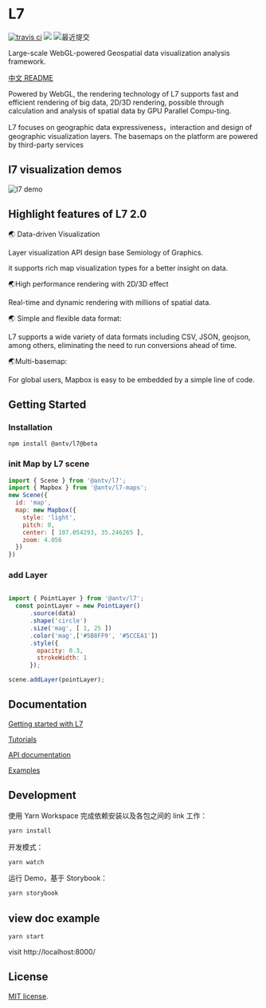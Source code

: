 # L7

[![travis ci](https://travis-ci.com/antvis/L7.svg?branch=master)](https://travis-ci.com/antvis/L7) [![](https://flat.badgen.net/npm/v/@antv/l7?icon=npm)](https://www.npmjs.com/package/@antv/l7) ![最近提交](https://badgen.net/github/last-commit/antvis/L7)

Large-scale WebGL-powered Geospatial data visualization analysis framework.

[中文 README](./README.zh-CN.md)

Powered by WebGL, the rendering technology of L7 supports fast and efficient rendering of big data, 2D/3D rendering, possible through calculation and analysis of spatial data by GPU Parallel Compu-ting.

L7 focuses on  geographic data expressiveness，interaction and design of geographic visualization layers. The basemaps on the platform are powered by third-party services 


## l7 visualization demos

![l7 demo](https://gw.alipayobjects.com/mdn/antv_site/afts/img/A*SGU-QIZsnyoAAAAAAAAAAABkARQnAQ)


## Highlight features of L7 2.0


🌏	Data-driven Visualization
 
Layer visualization API design base Semiology of Graphics.

it supports rich map visualization types for a better insight on data.


🌏High performance rendering with 2D/3D effect
	
  Real-time and dynamic rendering with millions of spatial data.


🌏	Simple and flexible data format:

 L7 supports a wide variety of data formats including CSV, JSON, geojson, among others, eliminating the need to run conversions ahead of time.


🌏Multi-basemap: 

For global users, Mapbox is easy to be embedded by a simple line of code.



## Getting Started



### Installation

```
npm install @antv/l7@beta
```

### init Map by L7  scene

```javascript
import { Scene } from '@antv/l7';
import { Mapbox } from '@antv/l7-maps';
new Scene({
  id: 'map',
  map: new Mapbox({
    style: 'light',
    pitch: 0,
    center: [ 107.054293, 35.246265 ],
    zoom: 4.056
  })
})

```
### add Layer 

``` javascript

import { PointLayer } from '@antv/l7';
  const pointLayer = new PointLayer()
      .source(data)
      .shape('circle')
      .size('mag', [ 1, 25 ])
      .color('mag',['#5B8FF9', '#5CCEA1'])
      .style({
        opacity: 0.3,
        strokeWidth: 1
      });

scene.addLayer(pointLayer);

```

## Documentation

[Getting started with L7](https://l7.antv.vision/en/docs/api/l7)

[Tutorials](https://l7.antv.vision/en/docs/tutorial/quickstart)

[API documentation](https://l7.antv.vision/en/docs/api/l7)

[Examples](https://l7.antv.vision/en/examples/gallery/basic)


## Development

使用 Yarn Workspace 完成依赖安装以及各包之间的 link 工作：
```bash
yarn install
```

开发模式：
```bash
yarn watch
```

运行 Demo，基于 Storybook：
```bash
yarn storybook
```

## view doc example

```bash
yarn start
```
visit http://localhost:8000/


## License

[MIT license](./LICENSE).
